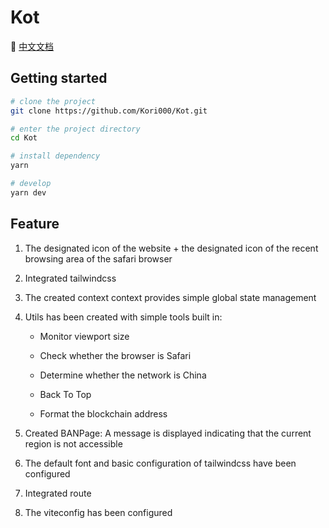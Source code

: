 # Kot

👀 [中文文档](https://github.com/Kori000/Kot/blob/main/README_Zh.md)

## Getting started

```bash
# clone the project
git clone https://github.com/Kori000/Kot.git

# enter the project directory
cd Kot

# install dependency
yarn

# develop
yarn dev
```

## Feature

1. The designated icon of the website + the designated icon of the recent browsing area of the safari browser
2. Integrated tailwindcss
3. The created context context provides simple global state management
4. Utils has been created with simple tools built in:

   - Monitor viewport size

   - Check whether the browser is Safari

   - Determine whether the network is China

   - Back To Top

   - Format the blockchain address

5. Created BANPage: A message is displayed indicating that the current region is not accessible
6. The default font and basic configuration of tailwindcss have been configured
7. Integrated route
8. The viteconfig has been configured
